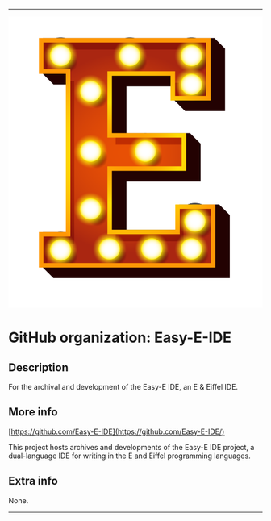 
***

![Easy-E-ELOGO.png failed to load. The file may be missing or corrupt. Check the file path for errors first.](/AdditionalInfo/2/Easy-E-IDE/Easy-E-ELOGO.png)

# GitHub organization: Easy-E-IDE

## Description

For the archival and development of the Easy-E IDE, an E & Eiffel IDE.

## More info

[https://github.com/Easy-E-IDE](https://github.com/Easy-E-IDE/)

This project hosts archives and developments of the Easy-E IDE project, a dual-language IDE for writing in the E and Eiffel programming languages.
 
## Extra info

None.

***
